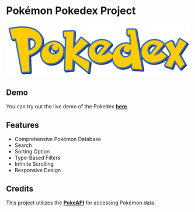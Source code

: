 # Pokémon Pokedex Project
<p align="center">
<img src="https://raw.githubusercontent.com/Ppafu/pokedex/main/src/img/pokedex.png" width = "550px">
</p>

## Demo
You can try out the live demo of the Pokedex [**here**](https://pokedex-ppafu.netlify.app).

## Features
- Comprehensive Pokémon Database
- Search
- Sorting Option
- Type-Based Filters
- Infinite Scrolling
- Responsive Design

## Credits

This project utilizes the [**PokeAPI**](https://pokeapi.co) for accessing Pokémon data. 

